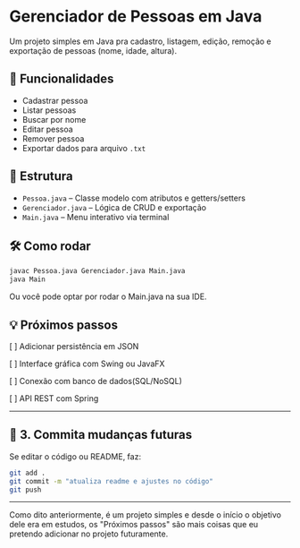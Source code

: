 # Gerenciador de Pessoas em Java

Um projeto simples em Java pra cadastro, listagem, edição, remoção e exportação de pessoas (nome, idade, altura).

## 🚀 Funcionalidades

- Cadastrar pessoa
- Listar pessoas
- Buscar por nome
- Editar pessoa
- Remover pessoa
- Exportar dados para arquivo `.txt`

## 📁 Estrutura

- `Pessoa.java` – Classe modelo com atributos e getters/setters
- `Gerenciador.java` – Lógica de CRUD e exportação
- `Main.java` – Menu interativo via terminal

## 🛠️ Como rodar

```bash
javac Pessoa.java Gerenciador.java Main.java
java Main
```
Ou você pode optar por rodar o Main.java na sua IDE.

## 💡 Próximos passos

[ ] Adicionar persistência em JSON

[ ] Interface gráfica com Swing ou JavaFX

[ ] Conexão com banco de dados(SQL/NoSQL)

[ ] API REST com Spring


---

## 🔄 3. Commita mudanças futuras

Se editar o código ou README, faz:

```bash
git add .
git commit -m "atualiza readme e ajustes no código"
git push
```

---

Como dito anteriormente, é um projeto simples e desde o início o objetivo dele era em estudos, os "Próximos passos" são mais coisas que eu pretendo adicionar no projeto futuramente.
